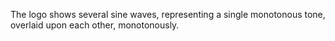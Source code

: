 The logo shows several sine waves, representing a single monotonous tone,
overlaid upon each other, monotonously.
